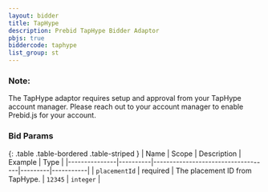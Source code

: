 ```yaml
---
layout: bidder
title: TapHype
description: Prebid TapHype Bidder Adaptor
pbjs: true
biddercode: taphype
list_group: st
---
```


### Note:
The TapHype adaptor requires setup and approval from your TapHype account manager. Please reach out to your account manager to enable Prebid.js for your account.

### Bid Params

{: .table .table-bordered .table-striped }
| Name          | Scope    | Description                        | Example | Type      |
|---------------|----------|------------------------------------|---------|-----------|
| `placementId` | required | The placement ID from TapHype.     | `12345` | `integer` |
